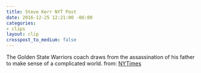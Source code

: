 ```yaml
---
title: Steve Kerr NYT Post
date: 2016-12-25 12:21:00 -06:00
categories:
- clips
layout: clip
crosspost_to_medium: false
---
```


The Golden State Warriors coach draws from the assassination of his father to make sense of a complicated world.
from: [NYTimes](http://ift.tt/2itjjn3)